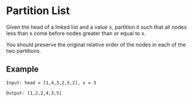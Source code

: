 # Partition List

Given the head of a linked list and a value x, partition it such that all nodes less than x come before nodes greater than or equal to x.

You should preserve the original relative order of the nodes in each of the two partitions.

## Example
```
Input: head = [1,4,3,2,5,2], x = 3

Output: [1,2,2,4,3,5]
```
